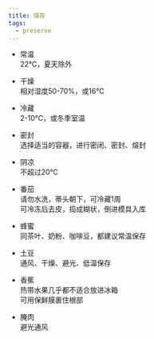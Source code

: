 ```yaml
---
title: 保存
tags:
  - preserve
---
```


- 常温  
  22℃，夏天除外  

- 干燥  
  相对湿度50-70%，或16℃  

- 冷藏  
  2-10℃，或冬季室温  

- 密封  
  选择适当的容器，进行密闭、密封、熔封  

- 阴凉  
  不超过20℃


- 番茄  
  请勿水洗，蒂头朝下，可冷藏1周  
  可冷冻后去皮，捣成糊状，倒进模具入库

- 蜂蜜  
  同茶叶、奶粉、咖啡豆，都建议常温保存

- 土豆  
  通风、干燥、避光、低温保存  

- 香蕉  
  热带水果几乎都不适合放进冰箱  
  可用保鲜膜裹住根部

- 腌肉  
  避光通风